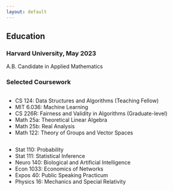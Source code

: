 ```yaml
---
layout: default
---
```

<!-- <a href = "" target = "_blank"> </a> -->
## Education
### Harvard University, May 2023
A.B. Candidate in Applied Mathematics

### Selected Coursework 
<div class="row">
  <div class="column">
  	<ul>
  		<li>CS 124: Data Structures and Algorithms (Teaching Fellow)</li>
  		<li>MIT 6.036: Machine Learning</li>
  		<li>CS 226R: Fairness and Validity in Algorithms (Graduate-level)</li>
  		<li>Math 25a: Theoretical Linear Algebra</li>
  		<li>Math 25b: Real Analysis</li>
   		<li>Math 122: Theory of Groups and Vector Spaces</li>
  	</ul>
  </div>
  <div class="column">
  	<ul>
  		<li>Stat 110: Probability</li>
  		<li>Stat 111: Statistical Inference</li>
  		<li>Neuro 140: Biological and Artificial Intelligence</li>
  		<li>Econ 1033: Economics of Networks</li>
  		<li>Expos 40: Public Speaking Practicum</li>
  		<li>Physics 16: Mechanics and Special Relativity</li>
  	</ul>
  </div>
</div>